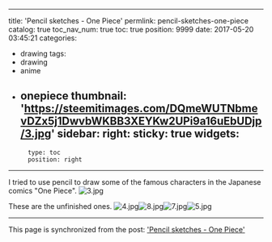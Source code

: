 
---
title: 'Pencil sketches - One Piece'
permlink: pencil-sketches-one-piece
catalog: true
toc_nav_num: true
toc: true
position: 9999
date: 2017-05-20 03:45:21
categories:
- drawing
tags:
- drawing
- anime
- onepiece
thumbnail: 'https://steemitimages.com/DQmeWUTNbmevDZx5j1DwvbWKBB3XEYKw2UPi9a16uEbUDjp/3.jpg'
sidebar:
    right:
        sticky: true
widgets:
    -
        type: toc
        position: right
---


I tried to use pencil to draw some of the famous characters in the Japanese comics "One Piece". 
![3.jpg](https://steemitimages.com/DQmeWUTNbmevDZx5j1DwvbWKBB3XEYKw2UPi9a16uEbUDjp/3.jpg)

These are the  unfinished ones.
![4.jpg](https://steemitimages.com/DQmed4YxAE5iuatB3sw9kwKbeUTk4PdSsNmEyRhnavh7MRf/4.jpg)![8.jpg](https://steemitimages.com/DQmckZReDyNkytxBLdbdAkeJGm1fvvnXHJLjoHNJK92ppfr/8.jpg)![7.jpg](https://steemitimages.com/DQmd8SNaxZ2qfsZm9nTukp7SpZDdtH25ECb6pfAwZ5yEgx9/7.jpg)![5.jpg](https://steemitimages.com/DQmZdmSQS71rMk762s1qCmyEJrArZuy7Br3XebSzJK8k7bh/5.jpg)

- - -

This page is synchronized from the post: ['Pencil sketches - One Piece'](https://steemit.com/@htliao/pencil-sketches-one-piece)
